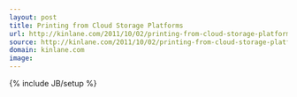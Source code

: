 ```yaml
---
layout: post
title: Printing from Cloud Storage Platforms
url: http://kinlane.com/2011/10/02/printing-from-cloud-storage-platforms/
source: http://kinlane.com/2011/10/02/printing-from-cloud-storage-platforms/
domain: kinlane.com
image: 
---
```

{% include JB/setup %}<p></p>

